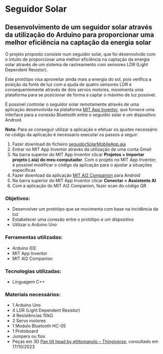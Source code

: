 # Seguidor Solar
## Desenvolvimento de um seguidor solar através da utilização do Arduino para proporcionar uma melhor eficiência na captação da energia solar

O projeto proposto consiste num seguidor solar, que foi desenvolvido com o intuito de proporcionar uma melhor eficiência na captação da energia solar através de um sistema de rastreamento com sensores LDR (Light Dependent Resistor).

Este protótipo visa aproveitar ainda mais a energia do sol, pois verifica a posição da fonte de luz com a ajuda de quatro sensores LDR e consequentemente através de dois servos motores, movimenta uma plataforma para se posicionar de forma a captar o máximo de luz possível.

É possivel controlar o seguidor solar remotamente através de uma aplicação desenvolvida na plataforma [MIT App Inventor](https://appinventor.mit.edu/), que fornece uma interface para a conexão Bluetooth entre o seguidor solar e um dispositivo Android.

**Nota:** 
Para se conseguir utilizar a aplicação e efetuar os ajustes necessário no código da aplicação é necessario executar os passos a seguir:

1. Fazer download do ficheiro [seguidorSolarMobileApp.aia](https://github.com/D1ogoCS/Seguidor-Solar/raw/main/SeguidorSolar/seguidorSolarMobileApp.aia)
2. Entrar no MIT App Inventor através da utilização de uma conta Gmail
3. Na barra superior do MIT App Inventor clicar **Projetos > Importar projeto (.aia) do meu computador**. Com o projeto no MIT App Inventor, é possivel modificar o código da aplicação para o ajustar a situações específicas
4. Fazer download da aplicação [MIT AI2 Companion](https://play.google.com/store/apps/details?id=edu.mit.appinventor.aicompanion3&hl=pt_PT&pli=1) para Android
5. Na barra superior do MIT App Inventor clicar **Conectar > Assistente AI**
6. Com a aplicação do MIT AI2 Companion, fazer scan do código QR

### Objetivos: 
- Desenvolver um protótipo que se movimenta com base na incidência da luz
- Estabelecer uma conexão entre o protótipo e um dispositivo
- Utilizar o Arduino Uno
  
### Ferramentas utilizadas:
- Arduino IDE
- MIT App Inventor
- MIT AI2 Companion

### Tecnologias utilizadas:
- Linguagem C++

### Materiais necessários:
- 1 Arduino Uno
- 4 LDR (Light Dependent Resistor)
- 4 Resistências 10kΩ
- 2 Servo motores
- 1 Modulo Bluetooth HC-05
- 1 Protoboard
- Jumpers ou fios
- Peças em 3D [Pan tilt head by eltitomanolo – Thingiverse](https://www.thingiverse.com/thing:2467743), consultado em 17/10/2023







